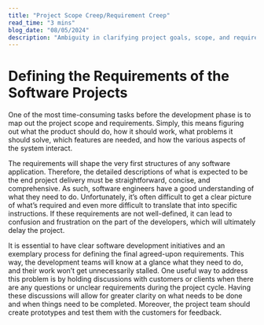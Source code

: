 ```yaml
---
title: "Project Scope Creep/Requirement Creep"
read_time: "3 mins"
blog_date: "08/05/2024"
description: "Ambiguity in clarifying project goals, scope, and requirements may derail the development efforts or jeopardize the entire SDLC."
---
```


# Defining the Requirements of the Software Projects

One of the most time-consuming tasks before the development phase is to map out the project scope and requirements. Simply, this means figuring out what the product should do, how it should work, what problems it should solve, which features are needed, and how the various aspects of the system interact.

The requirements will shape the very first structures of any software application. Therefore, the detailed descriptions of what is expected to be the end project delivery must be straightforward, concise, and comprehensive. As such, software engineers have a good understanding of what they need to do. Unfortunately, it’s often difficult to get a clear picture of what’s required and even more difficult to translate that into specific instructions. If these requirements are not well-defined, it can lead to confusion and frustration on the part of the developers, which will ultimately delay the project.

It is essential to have clear software development initiatives and an exemplary process for defining the final agreed-upon requirements. This way, the development teams will know at a glance what they need to do, and their work won’t get unnecessarily stalled. One useful way to address this problem is by holding discussions with customers or clients when there are any questions or unclear requirements during the project cycle. Having these discussions will allow for greater clarity on what needs to be done and when things need to be completed. Moreover, the project team should create prototypes and test them with the customers for feedback.
